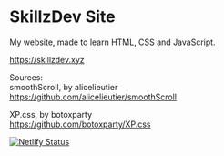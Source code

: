 # SkillzDev Site
My website, made to learn HTML, CSS and JavaScript.

https://skillzdev.xyz

Sources: <br>
smoothScroll, by alicelieutier <br>
https://github.com/alicelieutier/smoothScroll <br>

XP.css, by botoxparty <br>
https://github.com/botoxparty/XP.css

[![Netlify Status](https://api.netlify.com/api/v1/badges/a8b9aa69-8cb6-4414-9a3e-dfb6b1d59330/deploy-status)](https://app.netlify.com/sites/skillz/deploys)
